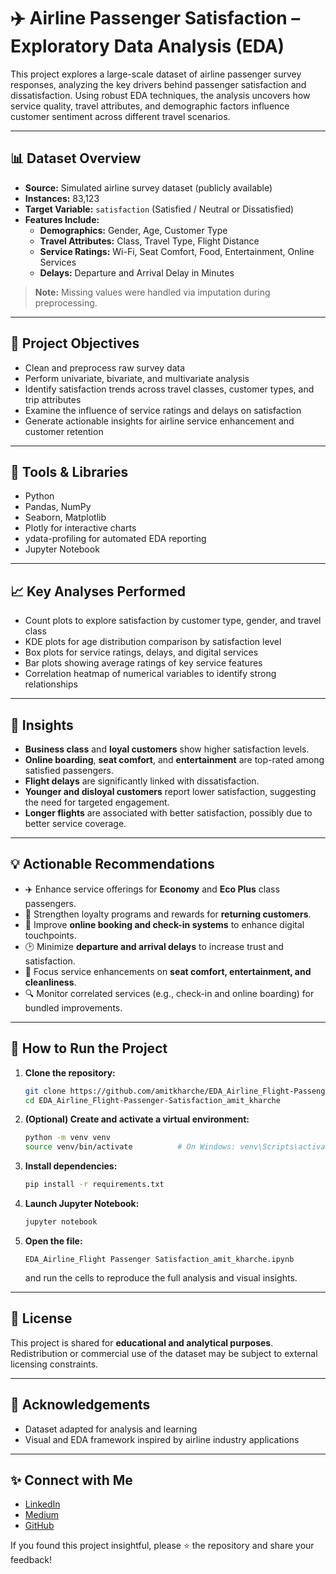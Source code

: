 
# ✈️ Airline Passenger Satisfaction – Exploratory Data Analysis (EDA)

This project explores a large-scale dataset of airline passenger survey responses, analyzing the key drivers behind passenger satisfaction and dissatisfaction. Using robust EDA techniques, the analysis uncovers how service quality, travel attributes, and demographic factors influence customer sentiment across different travel scenarios.

---

## 📊 Dataset Overview

- **Source:** Simulated airline survey dataset (publicly available)
- **Instances:** 83,123
- **Target Variable:** `satisfaction` (Satisfied / Neutral or Dissatisfied)
- **Features Include:**
  - **Demographics:** Gender, Age, Customer Type
  - **Travel Attributes:** Class, Travel Type, Flight Distance
  - **Service Ratings:** Wi-Fi, Seat Comfort, Food, Entertainment, Online Services
  - **Delays:** Departure and Arrival Delay in Minutes

> **Note:** Missing values were handled via imputation during preprocessing.

---

## 📌 Project Objectives

- Clean and preprocess raw survey data
- Perform univariate, bivariate, and multivariate analysis
- Identify satisfaction trends across travel classes, customer types, and trip attributes
- Examine the influence of service ratings and delays on satisfaction
- Generate actionable insights for airline service enhancement and customer retention

---

## 🔧 Tools & Libraries

- Python
- Pandas, NumPy
- Seaborn, Matplotlib
- Plotly for interactive charts
- ydata-profiling for automated EDA reporting
- Jupyter Notebook

---

## 📈 Key Analyses Performed

- Count plots to explore satisfaction by customer type, gender, and travel class
- KDE plots for age distribution comparison by satisfaction level
- Box plots for service ratings, delays, and digital services
- Bar plots showing average ratings of key service features
- Correlation heatmap of numerical variables to identify strong relationships

---

## 📌 Insights

- **Business class** and **loyal customers** show higher satisfaction levels.
- **Online boarding**, **seat comfort**, and **entertainment** are top-rated among satisfied passengers.
- **Flight delays** are significantly linked with dissatisfaction.
- **Younger and disloyal customers** report lower satisfaction, suggesting the need for targeted engagement.
- **Longer flights** are associated with better satisfaction, possibly due to better service coverage.

---

## 💡 Actionable Recommendations

- ✈️ Enhance service offerings for **Economy** and **Eco Plus** class passengers.
- 🎯 Strengthen loyalty programs and rewards for **returning customers**.
- 🧾 Improve **online booking and check-in systems** to enhance digital touchpoints.
- 🕑 Minimize **departure and arrival delays** to increase trust and satisfaction.
- 🎥 Focus service enhancements on **seat comfort, entertainment, and cleanliness**.
- 🔍 Monitor correlated services (e.g., check-in and online boarding) for bundled improvements.

---

## 🧪 How to Run the Project

1. **Clone the repository:**
    ```bash
    git clone https://github.com/amitkharche/EDA_Airline_Flight-Passenger-Satisfaction_amit_kharche.git
    cd EDA_Airline_Flight-Passenger-Satisfaction_amit_kharche
    ```

2. **(Optional) Create and activate a virtual environment:**
    ```bash
    python -m venv venv
    source venv/bin/activate          # On Windows: venv\Scripts\activate
    ```

3. **Install dependencies:**
    ```bash
    pip install -r requirements.txt
    ```

4. **Launch Jupyter Notebook:**
    ```bash
    jupyter notebook
    ```

5. **Open the file:**
    ```
    EDA_Airline_Flight Passenger Satisfaction_amit_kharche.ipynb
    ```
    and run the cells to reproduce the full analysis and visual insights.

---

## 📜 License

This project is shared for **educational and analytical purposes**. Redistribution or commercial use of the dataset may be subject to external licensing constraints.

---

## 🤝 Acknowledgements

- Dataset adapted for analysis and learning
- Visual and EDA framework inspired by airline industry applications

---

## ✨ Connect with Me

- [LinkedIn](https://www.linkedin.com/in/amit-kharche)
- [Medium](https://medium.com/@amitkharche14)
- [GitHub](https://github.com/amitkharche)

If you found this project insightful, please ⭐ the repository and share your feedback!
